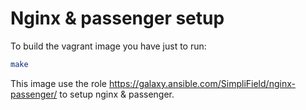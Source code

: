 Nginx & passenger setup
======

To build the vagrant image you have just to run:
```bash
make
```

This image use the role https://galaxy.ansible.com/SimpliField/nginx-passenger/ to 
setup nginx & passenger.
